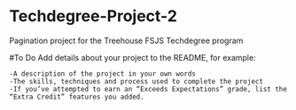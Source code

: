 # Techdegree-Project-2
 Pagination project for the Treehouse FSJS Techdegree program

 #To Do
Add details about your project to the README, for example:

    -A description of the project in your own words
    -The skills, techniques and process used to complete the project
    -If you’ve attempted to earn an “Exceeds Expectations” grade, list the “Extra Credit” features you added.
